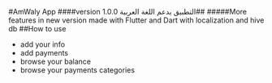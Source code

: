 #AmWaly App
####version 1.0.0
التطبيق يدعم اللغة العربية##
#####More features in new version
made with Flutter and Dart
with localization and hive db
##How to use
- add your info 
- add payments 
- browse your balance 
- browse your payments categories


